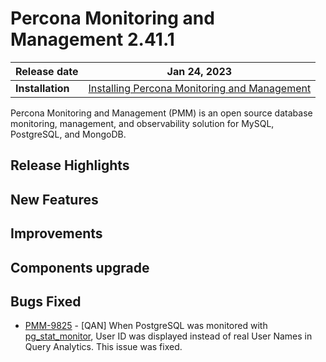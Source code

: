 
# Percona Monitoring and Management 2.41.1


| **Release date** | Jan 24, 2023                                                                                    |
| ----------------- | ----------------------------------------------------------------------------------------------- |
| **Installation** | [Installing Percona Monitoring and Management](https://www.percona.com/software/pmm/quickstart) |

Percona Monitoring and Management (PMM) is an open source database monitoring, management, and observability solution for MySQL, PostgreSQL, and MongoDB.

<!---

!!! caution alert alert-warning "Important/Caution"
    Crucial points that need emphasis:

    - Important: A significant point that deserves emphasis.
    - Caution: Used to mean 'Continue with care'.

--->

## Release Highlights



## New Features


## Improvements



## Components upgrade


## Bugs Fixed
- [PMM-9825](https://jira.percona.com/browse/PMM-9825) - [QAN] When PostgreSQL was monitored with [pg_stat_monitor](https://docs.percona.com/percona-monitoring-and-management/setting-up/client/postgresql.html#pg_stat_monitor), User ID was displayed instead of real User Names in Query Analytics. This issue was fixed.


